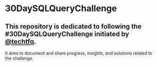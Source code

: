 # 30DaySQLQueryChallenge

## This repository is dedicated to following the #30DaySQLQueryChallenge initiated by [@techtfq](https://www.youtube.com/playlist?list=PLavw5C92dz9Hxz0YhttDniNgKejQlPoAn). 
It aims to document and share progress, insights, and solutions related to the challenge.

